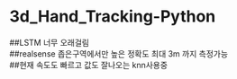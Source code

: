 # 3d_Hand_Tracking-Python

##LSTM 너무 오래걸림  
##realsense 좁은구역에서만 높은 정확도 최대 3m 까지 측정가능  
##현재 속도도 빠르고 값도 잘나오는 knn사용중  
